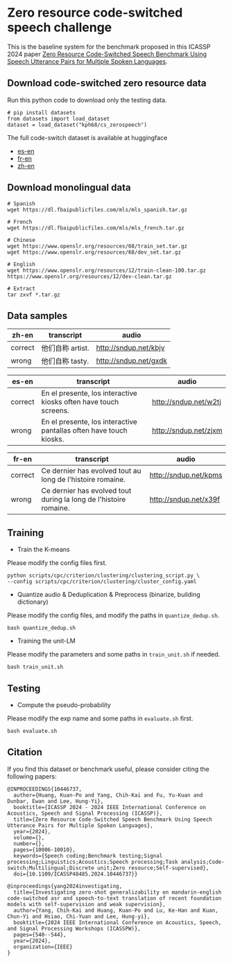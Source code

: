# Zero resource code-switched speech challenge
This is the baseline system for the benchmark proposed in this ICASSP 2024 paper [Zero Resource Code-Switched Speech Benchmark Using Speech Utterance Pairs for Multiple Spoken Languages](https://ieeexplore.ieee.org/document/10446737).
## Download code-switched zero resource data
Run this python code to download only the testing data.
```python3
# pip install datasets
from datasets import load_dataset
dataset = load_dataset("kph68/cs_zerospeech")
```
The full code-switch dataset is available at huggingface
- [es-en](https://huggingface.co/datasets/ky552/cszs_es_en)
- [fr-en](https://huggingface.co/datasets/ky552/cszs_fr_en)
- [zh-en](https://huggingface.co/datasets/ky552/cszs_zh_en)


## Download monolingual data
```
# Spanish
wget https://dl.fbaipublicfiles.com/mls/mls_spanish.tar.gz

# French
wget https://dl.fbaipublicfiles.com/mls/mls_french.tar.gz

# Chinese
wget https://www.openslr.org/resources/68/train_set.tar.gz
wget https://www.openslr.org/resources/68/dev_set.tar.gz

# English
wget https://www.openslr.org/resources/12/train-clean-100.tar.gz
https://www.openslr.org/resources/12/dev-clean.tar.gz

# Extract
tar zxvf *.tar.gz
```

## Data samples
|zh-en|transcript|audio|
|------|-----|------|
|correct|他们自称 artist.|http://sndup.net/kbjv | 
|wrong|他们自称 tasty.|http://sndup.net/gxdk |

|es-en|transcript|audio|
|------|-----|------|
|correct|En el presente, los interactive kiosks often have touch screens.|http://sndup.net/w2tj |
|wrong|En el presente, los interactive pantallas often have touch kiosks.|http://sndup.net/zjxm|

|fr-en|transcript|audio|
|------|-----|------|
|correct|Ce dernier has evolved tout au long de l'histoire romaine.|http://sndup.net/kpms |
|wrong|Ce dernier has evolved tout during la long de l'histoire romaine.|http://sndup.net/x39f| 

## Training
* Train the K-means


Please modify the config files first.
```  
python scripts/cpc/criterion/clustering/clustering_script.py \
--config scripts/cpc/criterion/clustering/cluster_config.yaml
```

* Quantize audio & Deduplication & Preprocess (binarize, building dictionary)


Please modify the config files, and modify the paths in `quantize_dedup.sh`.
```
bash quantize_dedup.sh
```

* Training the unit-LM


Please modify the parameters and some paths in `train_unit.sh` if needed.
```
bash train_unit.sh
```

## Testing
* Compute the pseudo-probability


Please modify the exp name and some paths in `evaluate.sh` first.
```
bash evaluate.sh
```

## Citation
If you find this dataset or benchmark useful, please consider citing the following papers:
```
@INPROCEEDINGS{10446737,
  author={Huang, Kuan-Po and Yang, Chih-Kai and Fu, Yu-Kuan and Dunbar, Ewan and Lee, Hung-Yi},
  booktitle={ICASSP 2024 - 2024 IEEE International Conference on Acoustics, Speech and Signal Processing (ICASSP)}, 
  title={Zero Resource Code-Switched Speech Benchmark Using Speech Utterance Pairs for Multiple Spoken Languages}, 
  year={2024},
  volume={},
  number={},
  pages={10006-10010},
  keywords={Speech coding;Benchmark testing;Signal processing;Linguistics;Acoustics;Speech processing;Task analysis;Code-switch;Multilingual;Discrete unit;Zero resource;Self-supervised},
  doi={10.1109/ICASSP48485.2024.10446737}}

@inproceedings{yang2024investigating,
  title={Investigating zero-shot generalizability on mandarin-english code-switched asr and speech-to-text translation of recent foundation models with self-supervision and weak supervision},
  author={Yang, Chih-Kai and Huang, Kuan-Po and Lu, Ke-Han and Kuan, Chun-Yi and Hsiao, Chi-Yuan and Lee, Hung-yi},
  booktitle={2024 IEEE International Conference on Acoustics, Speech, and Signal Processing Workshops (ICASSPW)},
  pages={540--544},
  year={2024},
  organization={IEEE}
}
```

